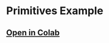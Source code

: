 # Primitives Example

## [Open in Colab](https://colab.research.google.com/drive/1B1qzSOx7oPwKi8zmAOOfyRavmvhJD7j0?usp=sharing)